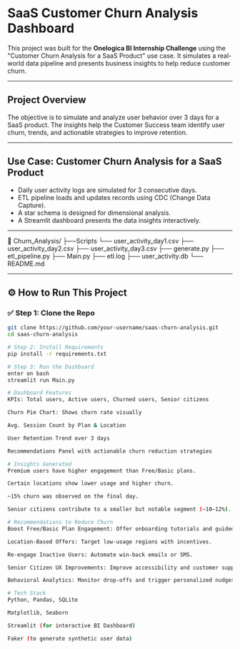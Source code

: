 # SaaS Customer Churn Analysis Dashboard

This project was built for the **Onelogica BI Internship Challenge** using the "Customer Churn Analysis for a SaaS Product" use case. It simulates a real-world data pipeline and presents business insights to help reduce customer churn.

---

## Project Overview

The objective is to simulate and analyze user behavior over 3 days for a SaaS product. The insights help the Customer Success team identify user churn, trends, and actionable strategies to improve retention.

---

## Use Case: Customer Churn Analysis for a SaaS Product

- Daily user activity logs are simulated for 3 consecutive days.
- ETL pipeline loads and updates records using CDC (Change Data Capture).
- A star schema is designed for dimensional analysis.
- A Streamlit dashboard presents the data insights interactively.

---
📁 Churn_Analysis/
├──Scripts
       └── user_activity_day1.csv
       ├── user_activity_day2.csv
       ├── user_activity_day3.csv
       ├── generate.py
       ├── etl_pipeline.py
       ├── Main.py
├── etl.log
├── user_activity.db
└── README.md


---

## ⚙️ How to Run This Project

### ✅ Step 1: Clone the Repo

```bash
git clone https://github.com/your-username/saas-churn-analysis.git
cd saas-churn-analysis

# Step 2: Install Requirements
pip install -r requirements.txt

# Step 3: Run the Dashboard
enter on bash
streamlit run Main.py

# Dashboard Features
KPIs: Total users, Active users, Churned users, Senior citizens

Churn Pie Chart: Shows churn rate visually

Avg. Session Count by Plan & Location

User Retention Trend over 3 days

Recommendations Panel with actionable churn reduction strategies

# Insights Generated
Premium users have higher engagement than Free/Basic plans.

Certain locations show lower usage and higher churn.

~15% churn was observed on the final day.

Senior citizens contribute to a smaller but notable segment (~10–12%).

# Recommendations to Reduce Churn
Boost Free/Basic Plan Engagement: Offer onboarding tutorials and guided tours.

Location-Based Offers: Target low-usage regions with incentives.

Re-engage Inactive Users: Automate win-back emails or SMS.

Senior Citizen UX Improvements: Improve accessibility and customer support.

Behavioral Analytics: Monitor drop-offs and trigger personalized nudges.

# Tech Stack
Python, Pandas, SQLite

Matplotlib, Seaborn

Streamlit (for interactive BI Dashboard)

Faker (to generate synthetic user data)




